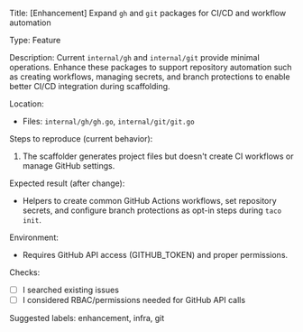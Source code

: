 
Title: [Enhancement] Expand `gh` and `git` packages for CI/CD and workflow automation

Type: Feature

Description:
Current `internal/gh` and `internal/git` provide minimal operations. Enhance these packages to support repository automation such as creating workflows, managing secrets, and branch protections to enable better CI/CD integration during scaffolding.

Location:
- Files: `internal/gh/gh.go`, `internal/git/git.go`

Steps to reproduce (current behavior):
1. The scaffolder generates project files but doesn't create CI workflows or manage GitHub settings.

Expected result (after change):
- Helpers to create common GitHub Actions workflows, set repository secrets, and configure branch protections as opt-in steps during `taco init`.

Environment:
- Requires GitHub API access (GITHUB_TOKEN) and proper permissions.

Checks:
- [ ] I searched existing issues
- [ ] I considered RBAC/permissions needed for GitHub API calls

Suggested labels: enhancement, infra, git
